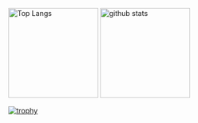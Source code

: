 <p align="left">
  <img alt="Top Langs" height="180px" src="https://github-readme-stats.vercel.app/api/top-langs/?username=daichi0812&theme=tokyonight" />
  <img alt="github stats" height="180px" src="https://github-readme-stats.vercel.app/api?username=daichi0812&theme=tokyonight&show_icons=true" />
</p>

[![trophy](https://github-profile-trophy.vercel.app/?username=daichi0812)](https://github.com/ryo-ma/github-progile-trophy)
